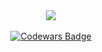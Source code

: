  <div align="center"><img src="https://github-readme-stats.vercel.app/api?username=koval01&show_icons=true&count_private=true&hide_border=true" align="center" /></div>  

<br/>  

<div align="center"><a href="https://www.codewars.com/users/koval01"><img alt="Codewars Badge" src="https://www.codewars.com/users/koval01/badges/large" align="center" /></a></div>  

<br/>

